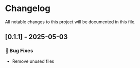 # Changelog

All notable changes to this project will be documented in this file.

## [0.1.1] - 2025-05-03

### 🐛 Bug Fixes

- Remove unused files

<!-- generated by git-cliff -->
